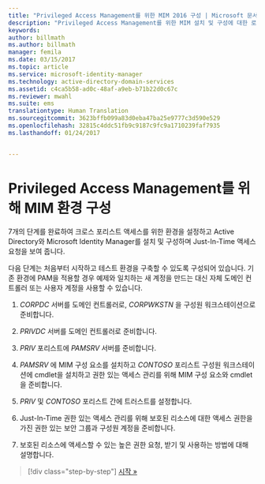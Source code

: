 ```yaml
---
title: "Privileged Access Management를 위한 MIM 2016 구성 | Microsoft 문서"
description: "Privileged Access Management를 위한 MIM 설치 및 구성에 대한 로드맵입니다."
keywords: 
author: billmath
ms.author: billmath
manager: femila
ms.date: 03/15/2017
ms.topic: article
ms.service: microsoft-identity-manager
ms.technology: active-directory-domain-services
ms.assetid: c4ca5b58-ad0c-48af-a9eb-b71b22d0c67c
ms.reviewer: mwahl
ms.suite: ems
translationtype: Human Translation
ms.sourcegitcommit: 3623bffb099a83d0eba47ba25e9777c3d590e529
ms.openlocfilehash: 32815c4ddc51fb9c9187c9fc9a1710239faf7935
ms.lasthandoff: 01/24/2017


---
```


# <a name="configure-the-mim-environment-for-privileged-access-management"></a>Privileged Access Management를 위해 MIM 환경 구성
7개의 단계를 완료하여 크로스 포리스트 액세스를 위한 환경을 설정하고 Active Directory와 Microsoft Identity Manager를 설치 및 구성하며 Just-In-Time 액세스 요청을 보여 줍니다.

다음 단계는 처음부터 시작하고 테스트 환경을 구축할 수 있도록 구성되어 있습니다. 기존 환경에 PAM을 적용할 경우 예제와 일치하는 새 계정을 만드는 대신 자체 도메인 컨트롤러 또는 사용자 계정을 사용할 수 있습니다.

1.  *CORPDC* 서버를 도메인 컨트롤러로, *CORPWKSTN* 을 구성원 워크스테이션으로 준비합니다.

2.  *PRIVDC* 서버를 도메인 컨트롤러로 준비합니다.

3.  *PRIV* 포리스트에 *PAMSRV* 서버를 준비합니다.

4.  *PAMSRV* 에 MIM 구성 요소를 설치하고 *CONTOSO* 포리스트 구성원 워크스테이션에 cmdlet을 설치하고 권한 있는 액세스 관리를 위해 MIM 구성 요소와 cmdlet을 준비합니다.

5.  *PRIV* 및 *CONTOSO* 포리스트 간에 트러스트를 설정합니다.

6.  Just-In-Time 권한 있는 액세스 관리를 위해 보호된 리소스에 대한 액세스 권한을 가진 권한 있는 보안 그룹과 구성원 계정을 준비합니다.

7.  보호된 리소스에 액세스할 수 있는 높은 권한 요청, 받기 및 사용하는 방법에 대해 설명합니다.

>[!div class="step-by-step"]
[시작 »](step-1-prepare-corp-domain.md)

